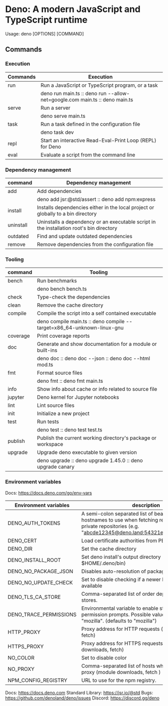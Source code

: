 # Deno: A modern JavaScript and TypeScript runtime

Usage: deno [OPTIONS] [COMMAND]

## Commands

### Execution

| Commands | Execution                                                                   |
| -------- | --------------------------------------------------------------------------- |
| run      | Run a JavaScript or TypeScript program, or a task                           |
|          | deno run main.ts :: deno run --allow-net=google.com main.ts :: deno main.ts |
| serve    | Run a server                                                                |
|          | deno serve main.ts                                                          |
| task     | Run a task defined in the configuration file                                |
|          | deno task dev                                                               |
| repl     | Start an interactive Read-Eval-Print Loop (REPL) for Deno                   |
| eval     | Evaluate a script from the command line                                     |

### Dependency management

| command   | Dependency management                                                                    |
| --------- | ---------------------------------------------------------------------------------------- |
| add       | Add dependencies                                                                         |
|           | deno add jsr:@std/assert :: deno add npm:express                                         |
| install   | Installs dependencies either in the local project or globally to a bin directory         |
| uninstall | Uninstalls a dependency or an executable script in the installation root's bin directory |
| outdated  | Find and update outdated dependencies                                                    |
| remove    | Remove dependencies from the configuration file                                          |

### Tooling

| command  | Tooling                                                                |
| -------- | ---------------------------------------------------------------------- |
| bench    | Run benchmarks                                                         |
|          | deno bench bench.ts                                                    |
| check    | Type-check the dependencies                                            |
| clean    | Remove the cache directory                                             |
| compile  | Compile the script into a self contained executable                    |
|          | deno compile main.ts :: deno compile --target=x86_64-unknown-linux-gnu |
| coverage | Print coverage reports                                                 |
| doc      | Generate and show documentation for a module or built-ins              |
|          | deno doc :: deno doc --json :: deno doc --html mod.ts                  |
| fmt      | Format source files                                                    |
|          | deno fmt :: deno fmt main.ts                                           |
| info     | Show info about cache or info related to source file                   |
| jupyter  | Deno kernel for Jupyter notebooks                                      |
| lint     | Lint source files                                                      |
| init     | Initialize a new project                                               |
| test     | Run tests                                                              |
|          | deno test :: deno test test.ts                                         |
| publish  | Publish the current working directory's package or workspace           |
| upgrade  | Upgrade deno executable to given version                               |
|          | deno upgrade :: deno upgrade 1.45.0 :: deno upgrade canary             |

### Environment variables

Docs: https://docs.deno.com/go/env-vars

| Environment variables  | description                                                                                                                                                                  |
| ---------------------- | ---------------------------------------------------------------------------------------------------------------------------------------------------------------------------- |
| DENO_AUTH_TOKENS       | A semi-colon separated list of bearer tokens and hostnames to use when fetching remote modules from private repositories (e.g. "abcde12345@deno.land;54321edcba@github.com") |
| DENO_CERT              | Load certificate authorities from PEM encoded file                                                                                                                           |
| DENO_DIR               | Set the cache directory                                                                                                                                                      |
| DENO_INSTALL_ROOT      | Set deno install's output directory (defaults to $HOME/.deno/bin)                                                                                                            |
| DENO_NO_PACKAGE_JSON   | Disables auto-resolution of package.json                                                                                                                                     |
| DENO_NO_UPDATE_CHECK   | Set to disable checking if a newer Deno version is available                                                                                                                 |
| DENO_TLS_CA_STORE      | Comma-separated list of order dependent certificate stores.                                                                                                                  |
| DENO_TRACE_PERMISSIONS | Environmental variable to enable stack traces in permission prompts. Possible values: "system", "mozilla". (defaults to "mozilla")                                           |
| HTTP_PROXY             | Proxy address for HTTP requests (module downloads, fetch)                                                                                                                    |
| HTTPS_PROXY            | Proxy address for HTTPS requests (module downloads, fetch)                                                                                                                   |
| NO_COLOR               | Set to disable color                                                                                                                                                         |
| NO_PROXY               | Comma-separated list of hosts which do not use a proxy (module downloads, fetch )                                                                                            |
| NPM_CONFIG_REGISTRY    | URL to use for the npm registry.                                                                                                                                             |

Docs: https://docs.deno.com
Standard Library: https://jsr.io/@std
Bugs: https://github.com/denoland/deno/issues
Discord: https://discord.gg/deno
